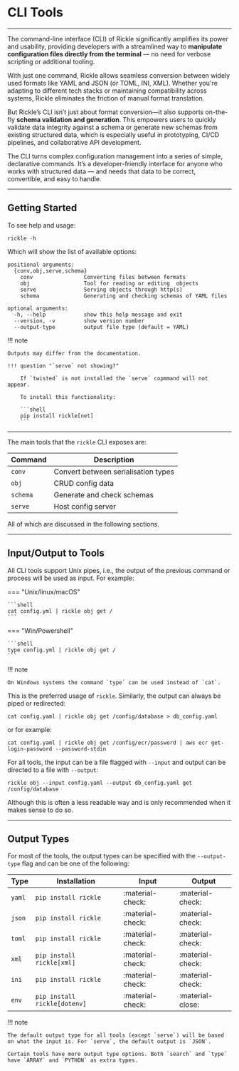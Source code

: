 
# CLI Tools

---

The command-line interface (CLI) of Rickle significantly amplifies its power and usability, providing developers with a streamlined way to **manipulate configuration files directly from the terminal** — no need for verbose scripting or additional tooling.

With just one command, Rickle allows seamless conversion between widely used formats like YAML and JSON (or  TOML, INI, XML). Whether you're adapting to different tech stacks or maintaining compatibility across systems, Rickle eliminates the friction of manual format translation.

But Rickle’s CLI isn’t just about format conversion—it also supports on-the-fly **schema validation and generation**. This empowers users to quickly validate data integrity against a schema or generate new schemas from existing structured data, which is especially useful in prototyping, CI/CD pipelines, and collaborative API development.

The CLI turns complex configuration management into a series of simple, declarative commands. It’s a developer-friendly interface for anyone who works with structured data — and needs that data to be correct, convertible, and easy to handle.

---

## Getting Started

To see help and usage:

```shell
rickle -h
```

Which will show the list of available options:

```text
positional arguments:
  {conv,obj,serve,schema}
    conv                Converting files between formats
    obj                 Tool for reading or editing  objects
    serve               Serving objects through http(s)
    schema              Generating and checking schemas of YAML files

optional arguments:
  -h, --help            show this help message and exit
  --version, -v         show version number
  --output-type         output file type (default = YAML)
```

!!! note  

    Outputs may differ from the documentation.

    !!! question "`serve` not showing?"
    
        If `twisted` is not installed the `serve` copmmand will not appear. 

        To install this functionality:

        ```shell
        pip install rickle[net]
        ```

---

The main tools that the `rickle` CLI exposes are:


| Command  | Description                         |
|----------|-------------------------------------|
| `conv`   | Convert between serialisation types |
| `obj`    | CRUD config data                    |
| `schema` | Generate and check schemas          |
| `serve`  | Host config server                  |

All of which are discussed in the following sections.

---

## Input/Output to Tools

All CLI tools support Unix pipes, i.e., the output of the previous command or process will be used as input. For example:

=== "Unix/linux/macOS"

    ```shell
    cat config.yml | rickle obj get /
    ```

=== "Win/Powershell"

    ```shell
    type config.yml | rickle obj get /
    ```

!!! note  

    On Windows systems the command `type` can be used instead of `cat`.



This is the preferred usage of `rickle`. Similarly, the output can always be piped or redirected:

```shell
cat config.yaml | rickle obj get /config/database > db_config.yaml
```

or for example:

```shell
cat config.yaml | rickle obj get /config/ecr/password | aws ecr get-login-password --password-stdin
```

For all tools, the input can be a file flagged with `--input` and output can be directed to a file with `--output`:

```shell
rickle obj --input config.yaml --output db_config.yaml get /config/database
```

Although this is often a less readable way and is only recommended when it makes sense to do so.

---

## Output Types

For most of the tools, the output types can be specified with the `--output-type` flag and can be one of the following:



| Type    | Installation                 | Input             | Output            |
|---------|------------------------------|-------------------|-------------------|
| `yaml`  | `pip install rickle`         | :material-check:  | :material-check:  |
| `json`  | `pip install rickle`         | :material-check:  | :material-check:  |
| `toml`  | `pip install rickle`         | :material-check:  | :material-check:  |
| `xml`   | `pip install rickle[xml]`    | :material-check:  | :material-check:  |
| `ini`   | `pip install rickle`         | :material-check:  | :material-check:  |
| `env`   | `pip install rickle[dotenv]` | :material-check:  | :material-close:  |

!!! note

    The default output type for all tools (except `serve`) will be based on what the input is. For `serve`, the default output is `JSON`.

    Certain tools have more output type options. Both `search` and `type` have `ARRAY` and `PYTHON` as extra types.